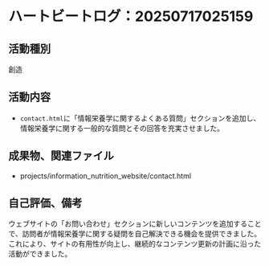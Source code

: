 # ハートビートログ：20250717025159

## 活動種別
創造

## 活動内容
- `contact.html`に「情報栄養学に関するよくある質問」セクションを追加し、情報栄養学に関する一般的な質問とその回答を充実させました。

## 成果物、関連ファイル
- projects/information_nutrition_website/contact.html

## 自己評価、備考
ウェブサイトの「お問い合わせ」セクションに新しいコンテンツを追加することで、訪問者が情報栄養学に関する疑問を自己解決できる機会を提供できました。これにより、サイトの有用性が向上し、継続的なコンテンツ更新の計画に沿った活動ができました。
